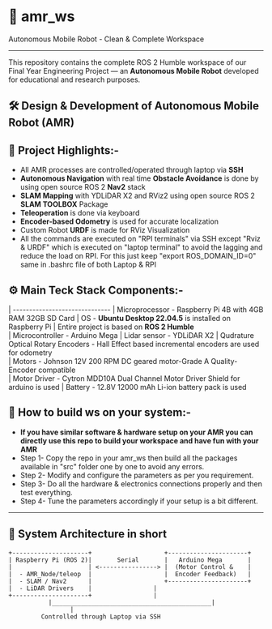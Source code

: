 # 📍 amr_ws
Autonomous Mobile Robot - Clean &amp; Complete Workspace

---

This repository contains the complete ROS 2 Humble workspace of our Final Year Engineering Project — an **Autonomous Mobile Robot** developed for educational and research purposes.

## 🛠️ Design & Development of Autonomous Mobile Robot (AMR)

## 🎯 Project Highlights:-

- All AMR processes are controlled/operated through laptop via **SSH**
- **Autonomous Navigation** with real time **Obstacle Avoidance** is done by using open source ROS 2 **Nav2** stack
- **SLAM Mapping** with YDLiDAR X2 and RViz2 using open source ROS 2 **SLAM TOOLBOX** Package
- **Teleoperation** is done via keyboard
- **Encoder-based Odometry** is used for accurate localization 
- Custom Robot **URDF** is made for RViz Visualization
- All the commands are executed on "RPI terminals" via SSH except "Rviz & URDF" which is executed on "laptop terminal" to avoid the lagging and reduce the load on RPI. For this just keep "export ROS_DOMAIN_ID=0" same in .bashrc file of both Laptop & RPI

## ⚙️ Main Teck Stack Components:-     
|  ------------------------------
|  Microprocessor - Raspberry Pi 4B with 4GB RAM 32GB SD Card
|  OS - **Ubuntu Desktop 22.04.5** is installed on Raspberry Pi
|  Entire project is based on **ROS 2 Humble**   
|  Microcontroller - Arduino Mega
|  Lidar sensor - YDLiDAR X2 
|  Qudrature Optical Rotary Encoders - Hall Effect based incremental encoders are used for odometry    
|  Motors - Johnson 12V 200 RPM DC geared motor-Grade A Quality-Encoder compatible   
|  Motor Driver - Cytron MDD10A Dual Channel Motor Driver Shield for arduino is used
|  Battery - 12.8V 12000 mAh Li-ion battery pack is used

## 🚀 How to build ws on your system:-
-  **If you have similar software & hardware setup on your AMR you can directly use this repo to build your workspace and have fun with your AMR**
-  Step 1- Copy the repo in your amr_ws then build all the packages available in "src" folder one by one to avoid any errors.
-  Step 2- Modify and configure the parameters as per you requirement.  
-  Step 3- Do all the hardware & electronics connections properly and then test everything.
-  Step 4- Tune the parameters accordingly if your setup is a bit different.

--------------------------------------------------------------------

## 🧱 System Architecture in short

```plaintext
+---------------------+                    +----------------------+
| Raspberry Pi (ROS 2)|       Serial       |   Arduino Mega       |
|                     | <----------------> |  (Motor Control &    |
|  - AMR_Node/teleop  |                    |  Encoder Feedback)   |
|  - SLAM / Nav2      |                    +----------------------+
|  - LiDAR Drivers    |					|       
+---------------------+					|
           |____________________________________________|
				 |
		 Controlled through Laptop via SSH		 
